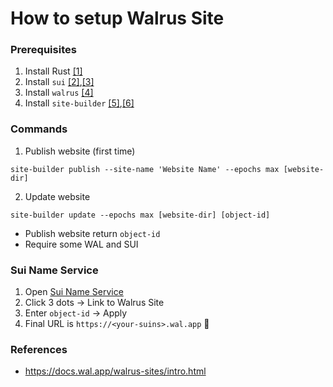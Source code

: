 # How to setup Walrus Site

### Prerequisites

1. Install Rust [[1]](https://www.rust-lang.org/tools/install)
2. Install `sui` [[2]](https://docs.sui.io/guides/developer/getting-started/sui-install),[[3]](https://docs.sui.io/guides/developer/getting-started/connect)
3. Install `walrus` [[4]](https://docs.wal.app/usage/setup.html)
4. Install `site-builder` [[5]](https://docs.wal.app/walrus-sites/tutorial-install.html),[[6]](https://github.com/MystenLabs/walrus-sites/blob/mainnet/sites-config.yaml)

### Commands

1. Publish website (first time)
```
site-builder publish --site-name 'Website Name' --epochs max [website-dir]
```

2. Update website
```
site-builder update --epochs max [website-dir] [object-id]
```

* Publish website return `object-id`
* Require some WAL and SUI

### Sui Name Service

1. Open [Sui Name Service](https://suins.io/account/my-names#your_name)
2. Click 3 dots -> Link to Walrus Site
3. Enter `object-id` -> Apply
4. Final URL is `https://<your-suins>.wal.app` 🎉

### References

* https://docs.wal.app/walrus-sites/intro.html
